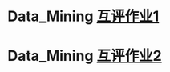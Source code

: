 # Data_Mining [互评作业1](https://github.com/CXJ123-ai/Data_Mining/tree/main/Data_Mining_homework1)
# Data_Mining [互评作业2](https://github.com/CXJ123-ai/Data_Mining/tree/main/Data_Mining_homework2)
